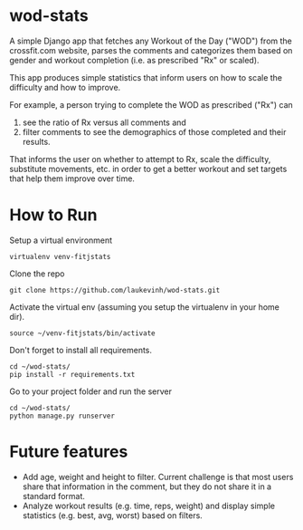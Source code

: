 # wod-stats

A simple Django app that fetches any Workout of the Day ("WOD") from the crossfit.com website, parses the comments and categorizes them based on gender and workout completion (i.e. as prescribed "Rx" or scaled).

This app produces simple statistics that inform users on how to scale the difficulty and how to improve. 

For example, a person trying to complete the WOD as prescribed ("Rx") can 

1. see the ratio of Rx versus all comments and 
2. filter comments to see the demographics of those completed and their results.

That informs the user on whether to attempt to Rx, scale the difficulty, substitute movements, etc. in order to get a better workout and set targets that help them improve over time.

# How to Run

Setup a virtual environment

`virtualenv venv-fitjstats`

Clone the repo

`git clone https://github.com/laukevinh/wod-stats.git`

Activate the virtual env (assuming you setup the virtualenv in your home dir).

`source ~/venv-fitjstats/bin/activate`

Don't forget to install all requirements.

```
cd ~/wod-stats/
pip install -r requirements.txt
```

Go to your project folder and run the server

```
cd ~/wod-stats/
python manage.py runserver
```



# Future features

- Add age, weight and height to filter. Current challenge is that most users share that information in the comment, but they do not share it in a standard format.
- Analyze workout results (e.g. time, reps, weight) and display simple statistics (e.g. best, avg, worst) based on filters.

